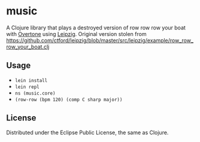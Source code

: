 # music

A Clojure library that plays a destroyed version of row row row your boat with [Overtone](http://overtone.github.io/) using [Leipzig](https://github.com/ctford/leipzig). Original version stolen from https://github.com/ctford/leipzig/blob/master/src/leipzig/example/row_row_row_your_boat.clj

## Usage
* `lein install`
* `lein repl`
* `ns (music.core)`
* `(row-row (bpm 120) (comp C sharp major))`

## License

Distributed under the Eclipse Public License, the same as Clojure.
